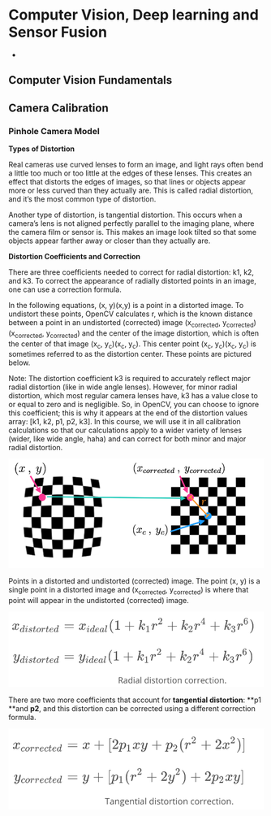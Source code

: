 # Computer Vision, Deep learning and Sensor Fusion
-



## Computer Vision Fundamentals

## Camera Calibration

### Pinhole Camera Model

**Types of Distortion**

Real cameras use curved lenses to form an image, and light rays often bend a little too much or too little at the edges of these lenses. This creates an effect that distorts the edges of images, so that lines or objects appear more or less curved than they actually are. This is called radial distortion, and it’s the most common type of distortion.

Another type of distortion, is tangential distortion. This occurs when a camera’s lens is not aligned perfectly parallel to the imaging plane, where the camera film or sensor is. This makes an image look tilted so that some objects appear farther away or closer than they actually are.

**Distortion Coefficients and Correction**

There are three coefficients needed to correct for radial distortion: k1, k2, and k3. To correct the appearance of radially distorted points in an image, one can use a correction formula.

In the following equations, (x, y)(x,y) is a point in a distorted image. To undistort these points, OpenCV calculates r, which is the known distance between a point in an undistorted (corrected) image (x<sub>corrected</sub>, y<sub>corrected</sub>)(x<sub>corrected</sub>, y<sub>corrected</sub>) and the center of the image distortion, which is often the center of that image (x<sub>c</sub>, y<sub>c</sub>)(x<sub>c</sub>, y<sub>c</sub>). This center point (x<sub>c</sub>, y<sub>c</sub>)(x<sub>c</sub>, y<sub>c</sub>) is sometimes referred to as the distortion center. These points are pictured below.

Note: The distortion coefficient k3 is required to accurately reflect major radial distortion (like in wide angle lenses). However, for minor radial distortion, which most regular camera lenses have, k3 has a value close to or equal to zero and is negligible. So, in OpenCV, you can choose to ignore this coefficient; this is why it appears at the end of the distortion values array: [k1, k2, p1, p2, k3]. In this course, we will use it in all calibration calculations so that our calculations apply to a wider variety of lenses (wider, like wide angle, haha) and can correct for both minor and major radial distortion.

![Distortion](./images/distortion.png)


Points in a distorted and undistorted (corrected) image. The point (x, y) is a single point in a distorted image and (x<sub>corrected</sub>, y<sub>corrected</sub>) is where that point will appear in the undistorted (corrected) image.

![radiall-distortion-correction](./images/radial-distortion-correction.png)


There are two more coefficients that account for **tangential distortion**: **p1 **and **p2**, and this distortion can be corrected using a different correction formula.

![radiall-distortion-correction](./images/tangential-distortion-correction.png)
